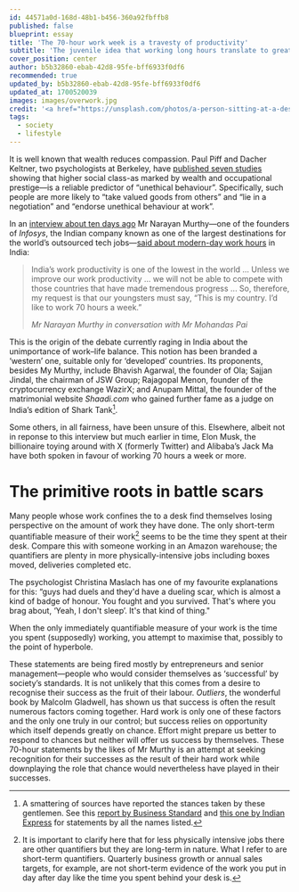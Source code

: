 ```yaml
---
id: 44571a0d-168d-48b1-b456-360a92fbffb8
published: false
blueprint: essay
title: 'The 70-hour work week is a travesty of productivity'
subtitle: 'The juvenile idea that working long hours translate to greater productivity stems from rich people’s disconnect with reality'
cover_position: center
author: b5b32860-ebab-42d8-95fe-bff6933f0df6
recommended: true
updated_by: b5b32860-ebab-42d8-95fe-bff6933f0df6
updated_at: 1700520039
images: images/overwork.jpg
credit: '<a href="https://unsplash.com/photos/a-person-sitting-at-a-desk-in-a-room-filled-with-desks-ToxUgLe7tpE">Igor Omilaev</a>'
tags:
  - society
  - lifestyle
---
```

It is well known that wealth reduces compassion. Paul Piff and Dacher Keltner, two psychologists at Berkeley, have [published seven studies](https://www.pnas.org/doi/abs/10.1073/pnas.1118373109) showing that higher social class-as marked by wealth and occupational prestige—is a reliable predictor of “unethical behaviour”. Specifically, such people are more likely to “take valued goods from others” and “lie in a negotiation” and “endorse unethical behaviour at work”.

In an [interview about ten days ago](https://www.youtube.com/watch?v=ES8ZNSTswrs) Mr Narayan Murthy—one of the founders of _Infosys_, the Indian company known as one of the largest destinations for the world’s outsourced tech jobs—[said about modern-day work hours](https://www.thelondoneconomic.com/business-economics/sunaks-billionaire-father-in-law-is-calling-for-a-70-hour-working-week-362242/) in India:

> India’s work productivity is one of the lowest in the world ... Unless we improve our work productivity ... we will not be able to compete with those countries that have made tremendous progress ...  So, therefore, my request is that our youngsters must say, “This is my country. I’d like to work 70 hours a week.”
> 
> <cite>Mr Narayan Murthy _in conversation with Mr Mohandas Pai_</cite>

This is the origin of the debate currently raging in India about the unimportance of work–life balance. This notion has been branded a ‘western’ one, suitable only for ‘developed’ countries. Its proponents, besides My Murthy, include Bhavish Agarwal, the founder of Ola; Sajjan Jindal, the chairman of JSW Group; Rajagopal Menon, founder of the cryptocurrency exchange WazirX; and Anupam Mittal, the founder of the matrimonial website _Shaadi.com_ who gained further fame as a judge on India’s edition of Shark Tank[^1].

Some others, in all fairness, have been unsure of this. Elsewhere, albeit not in reponse to this interview but much earlier in time, Elon Musk, the billionaire toying around with X (formerly Twitter) and Alibaba’s Jack Ma have both spoken in favour of working 70 hours a week or more.

# The primitive roots in battle scars

Many people whose work confines the to a desk find themselves losing perspective on the amount of work they have done. The only short-term quantifiable measure of their work[^2] seems to be the time they spent at their desk. Compare this with someone working in an Amazon warehouse; the quantifiers are plenty in more physically-intensive jobs including boxes moved, deliveries completed etc.

The psychologist Christina Maslach has one of my favourite explanations for this: “guys had duels and they'd have a dueling scar, which is almost a kind of badge of honour. You fought and you survived. That's where you brag about, ‘Yeah, I don't sleep’. It's that kind of thing."

When the only immediately quantifiable measure of your work is the time you spent (supposedly) working, you attempt to maximise that, possibly to the point of hyperbole.

These statements are being fired mostly by entrepreneurs and senior management—people who would consider themselves as ‘successful’ by society’s standards. It is not unlikely that this comes from a desire to recognise their success as the fruit of their labour. _Outliers_, the wonderful book by Malcolm Gladwell, has shown us that success is often the result numerous factors coming together. Hard work is only one of these factors and the only one truly in our control; but success relies on opportunity which itself depends greatly on chance. Effort might prepare us better to respond to chances but neither will offer us success by themselves. These 70-hour statements by the likes of Mr Murthy is an attempt at seeking recognition for their successes as the result of their hard work while downplaying the role that chance would nevertheless have played in their successes.

[^1]: A smattering of sources have reported the stances taken by these gentlemen. See this [report by Business Standard](https://www.business-standard.com/industry/news/india-inc-divided-on-narayana-murthy-s-call-for-70-hour-work-week-to-youth-123102700941_1.html) and [this one by Indian Express](https://indianexpress.com/article/entertainment/television/shark-tank-india-namita-thapar-narayan-murthy-working-70-hours-a-week-statement-family-time-mental-health-9008767/) for statements by all the names listed.

[^2]: It is important to clarify here that for less physically intensive jobs there are other quantifiers but they are long-term in nature. What I refer to are short-term quantifiers. Quarterly business growth or annual sales targets, for example, are not short-term evidence of the work you put in day after day like the time you spent behind your desk is.
